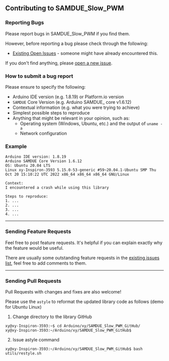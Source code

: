 ## Contributing to SAMDUE_Slow_PWM

### Reporting Bugs

Please report bugs in SAMDUE_Slow_PWM if you find them.

However, before reporting a bug please check through the following:

* [Existing Open Issues](https://github.com/khoih-prog/SAMDUE_Slow_PWM/issues) - someone might have already encountered this.

If you don't find anything, please [open a new issue](https://github.com/khoih-prog/SAMDUE_Slow_PWM/issues/new).

### How to submit a bug report

Please ensure to specify the following:

* Arduino IDE version (e.g. 1.8.19) or Platform.io version
* `SAMDUE` Core Version (e.g. Arduino SAMDUE_ core v1.6.12)
* Contextual information (e.g. what you were trying to achieve)
* Simplest possible steps to reproduce
* Anything that might be relevant in your opinion, such as:
  * Operating system (Windows, Ubuntu, etc.) and the output of `uname -a`
  * Network configuration


### Example

```
Arduino IDE version: 1.8.19
Arduino SAMDUE Core Version 1.6.12
OS: Ubuntu 20.04 LTS
Linux xy-Inspiron-3593 5.15.0-53-generic #59~20.04.1-Ubuntu SMP Thu Oct 20 15:10:22 UTC 2022 x86_64 x86_64 x86_64 GNU/Linux

Context:
I encountered a crash while using this library

Steps to reproduce:
1. ...
2. ...
3. ...
4. ...
```

---

### Sending Feature Requests

Feel free to post feature requests. It's helpful if you can explain exactly why the feature would be useful.

There are usually some outstanding feature requests in the [existing issues list](https://github.com/khoih-prog/SAMDUE_Slow_PWM/issues?q=is%3Aopen+is%3Aissue+label%3Aenhancement), feel free to add comments to them.

---

### Sending Pull Requests

Pull Requests with changes and fixes are also welcome!

Please use the `astyle` to reformat the updated library code as follows (demo for Ubuntu Linux)

1. Change directory to the library GitHub

```
xy@xy-Inspiron-3593:~$ cd Arduino/xy/SAMDUE_Slow_PWM_GitHub/
xy@xy-Inspiron-3593:~/Arduino/xy/SAMDUE_Slow_PWM_GitHub$
```

2. Issue astyle command

```
xy@xy-Inspiron-3593:~/Arduino/xy/SAMDUE_Slow_PWM_GitHub$ bash utils/restyle.sh
```

